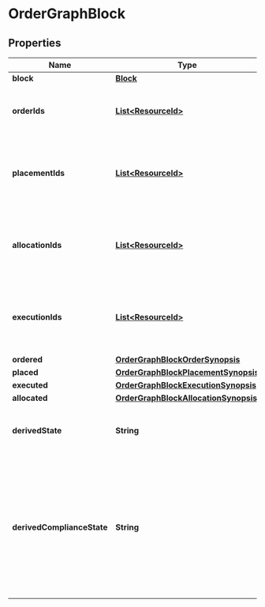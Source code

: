 

# OrderGraphBlock


## Properties

Name | Type | Description | Notes
------------ | ------------- | ------------- | -------------
**block** | [**Block**](Block.md) |  | 
**orderIds** | [**List&lt;ResourceId&gt;**](ResourceId.md) | Identifiers for all the orders in this block - DEPRECATED: see Ordered. | 
**placementIds** | [**List&lt;ResourceId&gt;**](ResourceId.md) | Identifiers of all placements for the block - DEPRECATED: see Placed. | 
**allocationIds** | [**List&lt;ResourceId&gt;**](ResourceId.md) | Identifiers for all allocations of placements to orders in the block - DEPRECATED: see Allocated. | 
**executionIds** | [**List&lt;ResourceId&gt;**](ResourceId.md) | Identifiers of all executions against placements in the block - DEPRECATED: see Executed. | 
**ordered** | [**OrderGraphBlockOrderSynopsis**](OrderGraphBlockOrderSynopsis.md) |  | 
**placed** | [**OrderGraphBlockPlacementSynopsis**](OrderGraphBlockPlacementSynopsis.md) |  | 
**executed** | [**OrderGraphBlockExecutionSynopsis**](OrderGraphBlockExecutionSynopsis.md) |  | 
**allocated** | [**OrderGraphBlockAllocationSynopsis**](OrderGraphBlockAllocationSynopsis.md) |  | 
**derivedState** | **String** | A simple description of the overall state of a block. | 
**derivedComplianceState** | **String** | The overall compliance state of a block, derived from the block&#39;s orders. Possible values are Pending, Failed, &#39;Manually approved&#39; and Passed. | 



